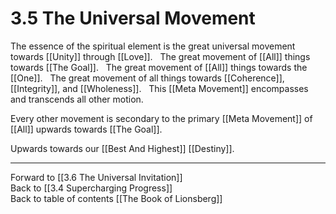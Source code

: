 # 3.5 The Universal Movement
The essence of the spiritual element is the great universal movement towards [[Unity]] through [[Love]].
 
The great movement of [[All]] things towards [[The Goal]]. 
 
The great movement of [[All]] things towards the [[One]]. 
 
The great movement of all things towards [[Coherence]], [[Integrity]], and [[Wholeness]].
 
This [[Meta Movement]] encompasses and transcends all other motion.

Every other movement is secondary to the primary [[Meta Movement]] of [[All]] upwards towards [[The Goal]]. 

Upwards towards our [[Best And Highest]] [[Destiny]]. 

___

Forward to [[3.6 The Universal Invitation]]  
Back to [[3.4 Supercharging Progress]]  
Back to table of contents [[The Book of Lionsberg]]  